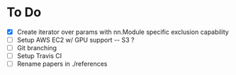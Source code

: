 # To Do
- [X] Create iterator over params with nn.Module specific exclusion capability
- [ ] Setup AWS EC2 w/ GPU support
-- S3 ?
- [ ] Git branching
- [ ] Setup Travis CI
- [ ] Rename papers in ./references

